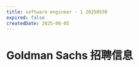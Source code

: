 ```yaml
---
title: software engineer - 1 20250530
expired: false
createdDate: 2025-06-05
---
```


# Goldman Sachs 招聘信息

<JobPostingTable job-posting-json-path="goldman-sachs/data/software-engineer-20250530-1.json" />
